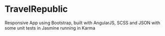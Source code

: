 # TravelRepublic
Responsive App using Bootstrap, built with AngularJS, SCSS and JSON with some unit tests in Jasmine running in Karma 
